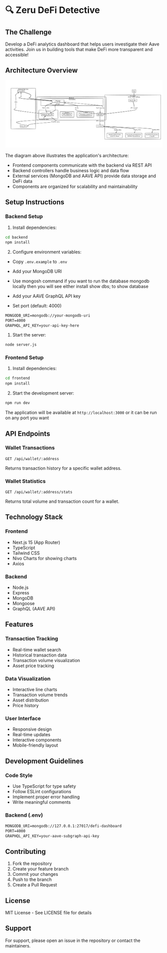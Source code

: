 # 🔍 Zeru DeFi Detective

## The Challenge
Develop a DeFi analytics dashboard that helps users investigate their Aave activities. Join us in building tools that make DeFi more transparent and accessible!

## Architecture Overview
![DeFi Dashboard Architecture](./frontend/public/image.png)

The diagram above illustrates the application's architecture:
- Frontend components communicate with the backend via REST API
- Backend controllers handle business logic and data flow
- External services (MongoDB and AAVE API) provide data storage and DeFi data
- Components are organized for scalability and maintainability


## Setup Instructions

### Backend Setup

1. Install dependencies:
```bash
cd backend
npm install
```

2. Configure environment variables:
- Copy `.env.example` to `.env`
- Add your MongoDB URI
- Use mongosh command if you want to run the   database mongodb locally then you will see
either install
show dbs;
to show database 

- Add your AAVE GraphQL API key
- Set port (default: 4000)

```env
MONGODB_URI=mongodb://your-mongodb-uri
PORT=4000
GRAPHQL_API_KEY=your-api-key-here
```

1. Start the server:
```bash
node server.js
```

### Frontend Setup

1. Install dependencies:
```bash
cd frontend
npm install
```

2. Start the development server:
```bash
npm run dev
```

The application will be available at `http://localhost:3000` or it can be run on any port you want

## API Endpoints

### Wallet Transactions
```
GET /api/wallet/:address
```
Returns transaction history for a specific wallet address.

### Wallet Statistics
```
GET /api/wallet/:address/stats
```
Returns total volume and transaction count for a wallet.

## Technology Stack

### Frontend
- Next.js 15 (App Router)
- TypeScript
- Tailwind CSS
- Nivo Charts for showing charts
- Axios

### Backend
- Node.js
- Express
- MongoDB
- Mongoose
- GraphQL (AAVE API)

## Features

### Transaction Tracking
- Real-time wallet search
- Historical transaction data
- Transaction volume visualization
- Asset price tracking

### Data Visualization
- Interactive line charts
- Transaction volume trends
- Asset distribution
- Price history

### User Interface
- Responsive design
- Real-time updates
- Interactive components
- Mobile-friendly layout

## Development Guidelines

### Code Style
- Use TypeScript for type safety
- Follow ESLint configurations
- Implement proper error handling
- Write meaningful comments



### Backend (.env)
```env
MONGODB_URI=mongodb://127.0.0.1:27017/defi-dashboard
PORT=4000
GRAPHQL_API_KEY=your-aave-subgraph-api-key
```


## Contributing

1. Fork the repository
2. Create your feature branch
3. Commit your changes
4. Push to the branch
5. Create a Pull Request

## License

MIT License - See LICENSE file for details

## Support

For support, please open an issue in the repository or contact the maintainers. 